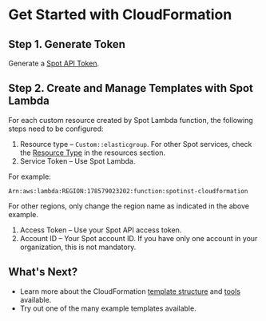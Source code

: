 # Get Started with CloudFormation

## Step 1. Generate Token

Generate a [Spot API Token](https://console.spotinst.com/settings/tokens/permanent).

## Step 2. Create and Manage Templates with Spot Lambda

For each custom resource created by Spot Lambda function, the following steps need to be configured:

1. Resource type – `Custom::elasticgroup`. For other Spot services, check the [Resource Type](tools-and-provisioning/cloudformation/getting-started/resource-types) in the resources section.
2. Service Token – Use Spot Lambda.

For example:

```
Arn:aws:lambda:REGION:178579023202:function:spotinst-cloudformation
```

For other regions, only change the region name as indicated in the above example.

1. Access Token – Use your Spot API access token.
2. Account ID – Your Spot account ID. If you have only one account in your organization, this is not mandatory.

## What's Next?

- Learn more about the CloudFormation [template structure](tools-and-provisioning/cloudformation/template-structure/) and [tools](tools-and-provisioning/cloudformation/tools/) available.
- Try out one of the many example templates available.
